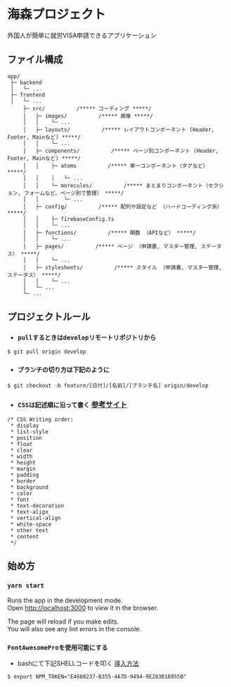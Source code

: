 # 海森プロジェクト

外国人が簡単に就労VISA申請できるアプリケーション

## ファイル構成

```text
app/
 ├─ backend
 │   └─ ...
 ├─ frontend
 │   └─ ...
     ├─ src/          /***** コーディング *****/
     │   ├─ images/          /***** 画像 *****/
     │   │    └─ ...
     │   ├─ layouts/          /***** レイアウトコンポーネント (Header, Footer, Mainなど) *****/
     │   │    └─ ...
     │   ├─ components/          /***** ページ別コンポーネント (Header, Footer, Mainなど) *****/
     │   │    ├─ atoms          /***** 単一コンポーネント（タグなど） *****/
     │   │    │   └─ ...  
     │   │    └─ morecules/          /***** まとまりコンポーネント（セクション, フォームなど、ページ別で管理） *****/
     │   │        └─ ...
     │   ├─ config/          /***** 配列や設定など （ハードコーディング系） *****/
     │   │    ├─ firebaseConfig.ts
     │   │    └─ ...
     │   ├─ functions/          /***** 関数 （APIなど） *****/
     │   │    └─ ...
     │   ├─ pages/          /***** ページ （申請書, マスター管理, ステータス） *****/
     │   │    └─ ...
     │   ├─ stylesheets/          /***** スタイル （申請書, マスター管理, ステータス） *****/
     │   │    └─ ...
     │   └─ ...
     └─ ...
```

## プロジェクトルール

* ### `pullするときはdevelopリモートリポジトリから`

```
$ git pull origin develop
```

* ### `ブランチの切り方は下記のように`

```
$ git checkout -b feature/[日付]/[名前]/[ブランチ名] origin/develop
```

* ### `CSSは記述順に沿って書く` [参考サイト](https://qiita.com/mgn/items/6154ccd2e23b2e65c769#comments)

```
/* CSS Writing order:
 * display
 * list-style
 * position
 * float
 * clear
 * width
 * height
 * margin
 * padding
 * border
 * background
 * color
 * font
 * text-decoration
 * text-align
 * vertical-align
 * white-space
 * other text
 * content
 */
```

## 始め方

### `yarn start`

Runs the app in the development mode.<br />
Open [http://localhost:3000](http://localhost:3000) to view it in the browser.

The page will reload if you make edits.<br />
You will also see any lint errors in the console.

### `FontAwesomeProを使用可能にする`
* bashにて下記SHELLコードを叩く
  [導入方法](https://doc.clickup.com/d/h/3en54-1314/9c1d3d000882f5b)

```
$ export NPM_TOKEN="E4668237-B355-4A7D-9494-9E283B18955B"
```
